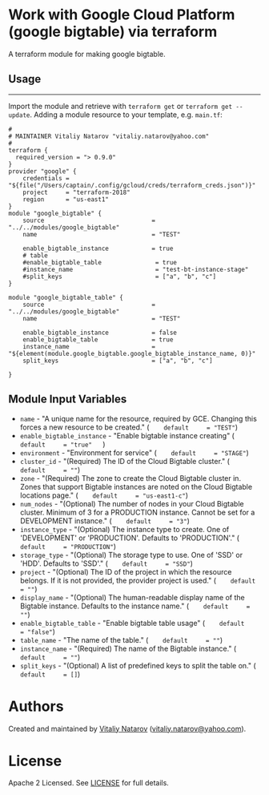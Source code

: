 # Work with Google Cloud  Platform (google bigtable) via terraform

A terraform module for making google bigtable.

## Usage
--------

Import the module and retrieve with ```terraform get``` or ```terraform get --update```. Adding a module resource to your template, e.g. `main.tf`:

```
#
# MAINTAINER Vitaliy Natarov "vitaliy.natarov@yahoo.com"
#
terraform {
  required_version = "> 0.9.0"
}
provider "google" {
    credentials = "${file("/Users/captain/.config/gcloud/creds/terraform_creds.json")}"
    project     = "terraform-2018"
    region      = "us-east1"
}
module "google_bigtable" {
    source                              = "../../modules/google_bigtable"
    name                                = "TEST"

    enable_bigtable_instance            = true
    # table
    #enable_bigtable_table               = true
    #instance_name                       = "test-bt-instance-stage"
    #split_keys                          = ["a", "b", "c"]
}

module "google_bigtable_table" {
    source                              = "../../modules/google_bigtable"
    name                                = "TEST"

    enable_bigtable_instance            = false
    enable_bigtable_table               = true
    instance_name                       = "${element(module.google_bigtable.google_bigtable_instance_name, 0)}"
    split_keys                          = ["a", "b", "c"]

}
```

Module Input Variables
----------------------
- `name` - "A unique name for the resource, required by GCE. Changing this forces a new resource to be created." (`    default     = "TEST"`)
- `enable_bigtable_instance` - "Enable bigtable instance creating" (`  default     = "true"    `)
- `environment` - "Environment for service" (`    default     = "STAGE"`)
- `cluster_id` - "(Required) The ID of the Cloud Bigtable cluster." (`    default     = ""`)
- `zone` - "(Required) The zone to create the Cloud Bigtable cluster in. Zones that support Bigtable instances are noted on the Cloud Bigtable locations page." (`    default     = "us-east1-c"`)
- `num_nodes` - "(Optional) The number of nodes in your Cloud Bigtable cluster. Minimum of 3 for a PRODUCTION instance. Cannot be set for a DEVELOPMENT instance." (`    default     = "3"`)
- `instance_type` - "(Optional) The instance type to create. One of 'DEVELOPMENT' or 'PRODUCTION'. Defaults to 'PRODUCTION'." (`    default     = "PRODUCTION"`)
- `storage_type` - "(Optional) The storage type to use. One of 'SSD' or 'HDD'. Defaults to 'SSD'." (`    default     = "SSD"`)
- `project` - "(Optional) The ID of the project in which the resource belongs. If it is not provided, the provider project is used." (`    default     = ""`)
- `display_name` - "(Optional) The human-readable display name of the Bigtable instance. Defaults to the instance name." (`    default     = ""`)
- `enable_bigtable_table` - "Enable bigtable table usage" (`    default     = "false"`)
- `table_name` - "The name of the table." (`    default     = ""`)
- `instance_name` - "(Required) The name of the Bigtable instance." (`    default     = ""`)
- `split_keys` - "(Optional) A list of predefined keys to split the table on." (`    default     = []`)


Authors
=======

Created and maintained by [Vitaliy Natarov](https://github.com/SebastianUA)
(vitaliy.natarov@yahoo.com).

License
=======

Apache 2 Licensed. See [LICENSE](https://github.com/SebastianUA/terraform/blob/master/LICENSE) for full details.
